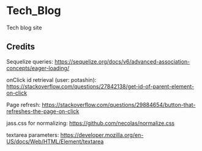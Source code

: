 # Tech_Blog
Tech blog site


## Credits

Sequelize queries:
https://sequelize.org/docs/v6/advanced-association-concepts/eager-loading/

onClick id retrieval (user: potashin):
https://stackoverflow.com/questions/27842138/get-id-of-parent-element-on-click

Page refresh:
https://stackoverflow.com/questions/29884654/button-that-refreshes-the-page-on-click

jass.css for normalizing:
https://github.com/necolas/normalize.css

textarea parameters:
https://developer.mozilla.org/en-US/docs/Web/HTML/Element/textarea
